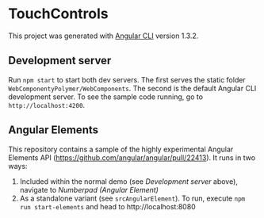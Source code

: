 # TouchControls

This project was generated with [Angular CLI](https://github.com/angular/angular-cli) version 1.3.2.

## Development server

Run `npm start` to start both dev servers.
The first serves the static folder `WebComponentyPolymer/WebComponents`.
The second is the default Angular CLI development server.
To see the sample code running, go to `http://localhost:4200`. 

## Angular Elements

This repository contains a sample of the highly experimental Angular Elements API (https://github.com/angular/angular/pull/22413).
It runs in two ways:

1. Included within the normal demo (see _Development server_ above), navigate to _Numberpad (Angular Element)_
2. As a standalone variant (see `srcAngularElement`). To run, execute `npm run start-elements` and head to http://localhost:8080
